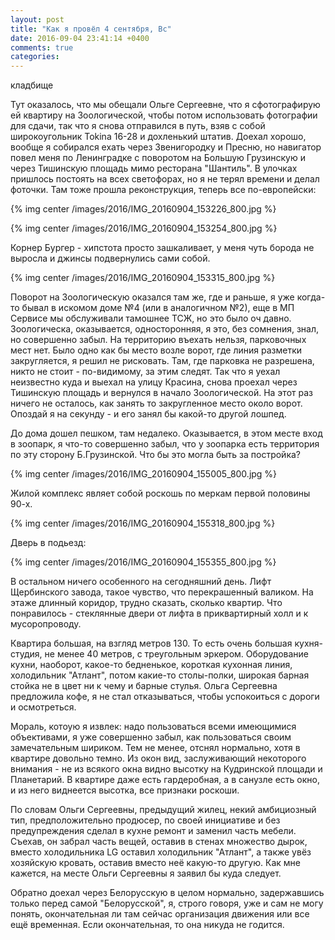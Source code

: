 ```yaml
---
layout: post
title: "Как я провёл 4 сентября, Вс"
date: 2016-09-04 23:41:14 +0400
comments: true
categories: 
---
```

кладбище

Тут оказалось, что мы обещали Ольге Сергеевне, что я сфотографирую ей квартиру на Зоологической, чтобы потом использовать фотографии для сдачи, так что я снова отправился в путь, взяв с собой широкоугольник Tokina 16-28 и дохленький штатив. Доехал хорошо, вообще я собирался ехать через Звенигородку и Пресню, но навигатор повел меня по Ленинградке с поворотом на Большую Грузинскую и через Тишинскую площадь мимо ресторана "Шантиль". В улочках пришлось постоять на всех светофорах, но я не терял времени и делал фоточки. Там тоже прошла реконструкция, теперь все по-европейски:

{% img center /images/2016/IMG_20160904_153226_800.jpg %}

{% img center /images/2016/IMG_20160904_153254_800.jpg %}

Корнер Бургер - хипстота просто зашкаливает, у меня чуть борода не выросла и джинсы подвернулись сами собой.

{% img center /images/2016/IMG_20160904_153315_800.jpg %}

Поворот на Зоологическую оказался там же, где и раньше, я уже когда-то бывал в искомом доме №4 (или в аналогичном №2), еще в МП Сервисе мы обслуживали тамошнее ТСЖ, но это было оч давно. Зоологическа, оказывается, односторонняя, я это, без сомнения, знал, но совершенно забыл. На территорию въехать нельзя, парковочных мест нет. Было одно как бы место возле ворот, где линия разметки закругляется, я решил не рисковать. Там, где парковка не разрешена, никто не стоит - по-видимому, за этим следят. Так что я уехал неизвестно куда и выехал на улицу Красина, снова проехал через Тишинскую площадь и вернулся в начало Зоологической. На этот раз ничего не осталось, как занять то закругленное место около ворот. Опоздай я на секунду - и его занял бы какой-то другой лошпед.

До дома дошел пешком, там недалеко. Оказывается, в этом месте вход в зоопарк, я что-то совершенно забыл, что у зоопарка есть территория по эту сторону Б.Грузинской. Что бы это могла быть за постройка?

{% img center /images/2016/IMG_20160904_155005_800.jpg %}

Жилой комплекс являет собой роскошь по меркам первой половины 90-х.

{% img center /images/2016/IMG_20160904_155318_800.jpg %}

Дверь в подьезд:

{% img center /images/2016/IMG_20160904_155355_800.jpg %}

В остальном ничего особенного на сегодняшний день. Лифт Щербинского завода, такое чувство, что перекрашенный валиком. На этаже длинный коридор, трудно сказать, сколько квартир. Что понравилось - стеклянные двери от лифта в приквартирный холл и к мусоропроводу.

Квартира большая, на взгляд метров 130. То есть очень большая кухня-студия, не менее 40 метров, с треугольным эркером. Оборудование кухни, наоборот, какое-то бедненькое, короткая кухонная линия, холодильник "Атлант", потом какие-то столы-полки, широкая барная стойка не в цвет ни к чему и барные стулья. Ольга Сергеевна предложила кофе, я не стал отказываться, чтобы успокоиться с дороги и осмотреться.

Мораль, котоую я извлек: надо пользоваться всеми имеющимися объективами, я уже совершенно забыл, как пользоваться своим замечательным шириком. Тем не менее, отснял нормально, хотя в квартире довольно темно. Из окон вид, заслуживающий некоторого внимания - не из всякого окна видно высотку на Кудринской площади и Планетарий. В квартире даже есть гардеробная, а в санузле есть окно, и из него виднеется высотка, все признаки роскоши.

По словам Ольги Сергеевны, предыдущий жилец, некий амбициозный тип, предположительно продюсер, по своей инициативе и без предупреждения сделал в кухне ремонт и заменил часть мебели. Съехав, он забрал часть вещей, оставив в стенах множество дырок, вместо холодильника LG оставил холодильник "Атлант", а также увёз хозяйскую кровать, оставив вместо неё какую-то другую. Как мне кажется, на месте Ольги Сергеевны я заявил бы куда следует.

Обратно доехал через Белорусскую в целом нормально, задержавшись только перед самой "Белорусской", я, строго говоря, уже и сам не могу понять, окончательная ли там сейчас организация движения или все ещё временная. Если окончательная, то она никуда не годится.

